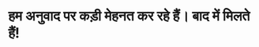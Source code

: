 <!--⚠️ Note that this file is in Markdown but contain specific syntax for our doc-builder (similar to MDX) that may not be
rendered properly in your Markdown viewer.
-->

# हम अनुवाद पर कड़ी मेहनत कर रहे हैं। बाद में मिलते हैं!
